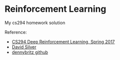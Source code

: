 # Reinforcement Learning
My cs294 homework solution

Reference:

* [CS294 Deep Reinforcement Learning, Spring 2017](http://rll.berkeley.edu/deeprlcourse/)
* [David Silver](http://www0.cs.ucl.ac.uk/staff/d.silver/web/Teaching.html)
* [dennybritz github](https://github.com/dennybritz/reinforcement-learning)
